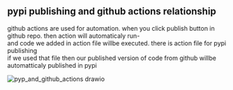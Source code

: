 
## pypi publishing and github actions relationship
github actions are used for automation.
when you click publish button in github repo. then action will automaticaly run-  
and code we added in action file willbe executed. there is action file for pypi publishing  
if we used that file then our published version of code from github willbe automatticaly published in pypi  

![pyp_and_github_actions drawio](https://github.com/user-attachments/assets/62c61f7d-44c4-44d7-990b-7af83d21c011)
